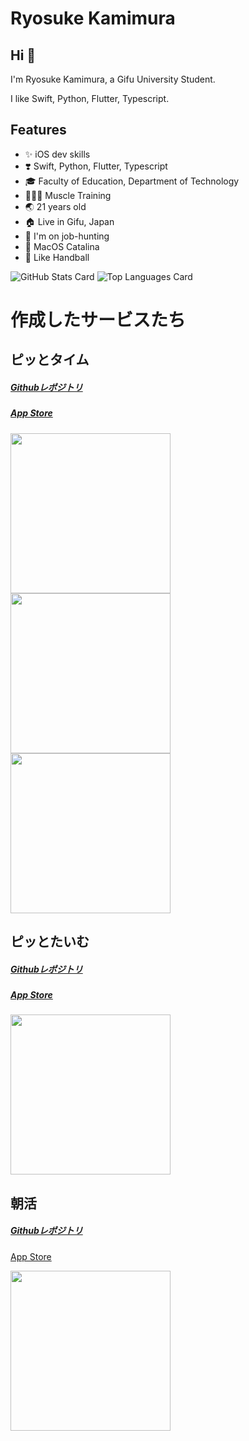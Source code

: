 # Ryosuke Kamimura

## Hi 👋

I'm Ryosuke Kamimura, a Gifu University Student. 

I like Swift, Python, Flutter, Typescript.

## Features

- ✨ iOS dev skills
- ❣️ Swift, Python, Flutter, Typescript
- 🎓 Faculty of Education, Department of Technology
- 🏋🏻‍♂️  Muscle Training
- 🌏 21 years old
- 🏠 Live in Gifu, Japan
- 💄 I'm on job-hunting
-  MacOS Catalina
- 🤾 Like Handball

![GitHub Stats Card](https://github-readme-stats.vercel.app/api?username=Ryosukekamimura&count_private=true&show_icons=true)
![Top Languages Card](https://github-readme-stats.vercel.app/api/top-langs/?username=Ryosukekamimura&layout=compact&langs_count=8&hide=html)


# 作成したサービスたち

## ピッとタイム
<h5><a href="https://github.com/Ryosukekamimura/pit_time">Githubレポジトリ</a></h5>
<h5><a href="https://apps.apple.com/jp/app/%E3%83%94%E3%83%83%E3%81%A8%E3%82%BF%E3%82%A4%E3%83%A0/id1543102679">App Store</a></h5>
<p text-align="center">
  <img src="https://user-images.githubusercontent.com/52638834/101588979-e6ca7f00-3a2a-11eb-8a1e-d2088fcf7b30.jpg" width="256"/>
  <img src="https://user-images.githubusercontent.com/52638834/101588991-ec27c980-3a2a-11eb-8282-dcbfcd3f9a14.jpg" width="256"/>
  <img src="https://user-images.githubusercontent.com/52638834/101588994-edf18d00-3a2a-11eb-9e05-a13dbab04a81.jpg" width="256"/>
</p>

## ピッとたいむ
<h5><a href="https://github.com/Ryosukekamimura/CoreNFC_App">Githubレポジトリ</a></h5>
<h5><a href="https://apps.apple.com/us/app/%E3%83%94%E3%83%83%E3%81%A8%E3%81%9F%E3%81%84%E3%82%80/id1535130388">App Store</a></h5>
<p text-align="center">
  <img src="https://user-images.githubusercontent.com/52638834/101754949-a85ebe00-3b17-11eb-9ed7-ffdc26d238e1.jpeg" width="256"/>
</p>


## 朝活
<h5><a href="https://github.com/Ryosukekamimura/TimeApp">Githubレポジトリ</a></h5
<h5><a href="https://apps.apple.com/us/app/%E6%9C%9D%E6%B4%BB/id1523753414">App Store</a></h5>
<p text-align="center">
  <img src="https://user-images.githubusercontent.com/52638834/101755812-acd7a680-3b18-11eb-92ec-e3590bc2bd63.jpeg" width="256"/>
</p>




